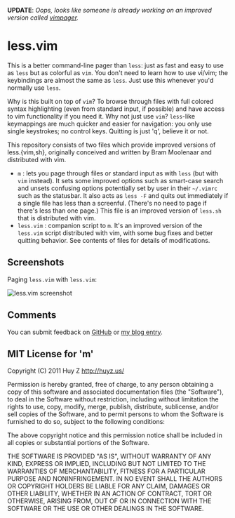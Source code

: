 **UPDATE**: *Oops, looks like someone is already working on an improved
version called
[vimpager](http://www.vim.org/scripts/script.php?script_id=1723).*

less.vim
========
This is a better command-line pager than `less`: just as fast and easy to use
as `less` but as colorful as `vim`.  You don't need to learn how to use
vi/vim; the keybindings are almost the same as `less`.  Just use this whenever
you'd normally use `less`.

Why is this built on top of `vim`? To browse through files with full colored
syntax highlighting (even from standard input, if possible) and have access to
vim functionality if you need it. Why not just use `vim`? `less`-like
keymappings are much quicker and easier for navigation: you only use single
keystrokes; no control keys. Quitting is just 'q', believe it or not.

This repository consists of two files which provide improved versions of
less.{vim,sh}, originally conceived and written by Bram Moolenaar and
distributed with vim.

*   `m` : lets you page through files or standard input as with `less` (but
    with `vim` instead). It sets some improved options such as smart-case
    search and unsets confusing options potentially set by user in their
    `~/.vimrc` such as the statusbar. It also acts as `less -F` and quits out
    immediately if a single file has less than a screenful. (There's no need to
    page if there's less than one page.) This file is an improved version of
    `less.sh` that is distributed with vim.
*   `less.vim` : companion script to `m`.  It's an improved version of the
    `less.vim` script distributed with vim, with some bug fixes and better
    quitting behavior. See contents of files for details of modifications.

Screenshots
-----------
Paging `less.vim` with `less.vim`:

![less.vim screenshot](less.vim/raw/master/img/screenshot-less.vim.png)

Comments
--------
You can submit feedback on [GitHub](https://github.com/huyz/less.vim/issues) or
[my blog entry](http://huyz.us/2011/a-less-like-pager-with-color-syntax-highlighting/).

MIT License for 'm'
-------------------
Copyright (C) 2011 Huy Z  http://huyz.us/

Permission is hereby granted, free of charge, to any person obtaining
a copy of this software and associated documentation files (the
"Software"), to deal in the Software without restriction, including
without limitation the rights to use, copy, modify, merge, publish,
distribute, sublicense, and/or sell copies of the Software, and to
permit persons to whom the Software is furnished to do so, subject to
the following conditions:

The above copyright notice and this permission notice shall be
included in all copies or substantial portions of the Software.

THE SOFTWARE IS PROVIDED "AS IS", WITHOUT WARRANTY OF ANY KIND,
EXPRESS OR IMPLIED, INCLUDING BUT NOT LIMITED TO THE WARRANTIES OF
MERCHANTABILITY, FITNESS FOR A PARTICULAR PURPOSE AND
NONINFRINGEMENT. IN NO EVENT SHALL THE AUTHORS OR COPYRIGHT HOLDERS BE
LIABLE FOR ANY CLAIM, DAMAGES OR OTHER LIABILITY, WHETHER IN AN ACTION
OF CONTRACT, TORT OR OTHERWISE, ARISING FROM, OUT OF OR IN CONNECTION
WITH THE SOFTWARE OR THE USE OR OTHER DEALINGS IN THE SOFTWARE.

